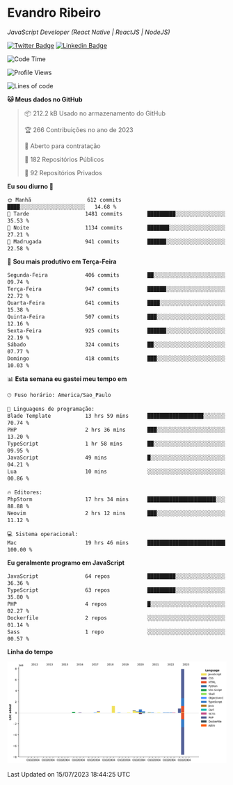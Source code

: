 # Evandro **Ribeiro**

*JavaScript Developer (React Native | ReactJS | NodeJS)*

[![Twitter Badge](https://img.shields.io/badge/-@ribeiroevandro-201B2D?style=flat-square&labelColor=201B2D&logo=twitter&logoColor=white&link=https://twitter.com/ribeiroevandro)](https://twitter.com/ribeiroevandro) 
[![Linkedin Badge](https://img.shields.io/badge/-Evandro%20Ribeiro-201B2D?style=flat-square&logo=Linkedin&logoColor=white&link=https://www.linkedin.com/in/ribeiroevandro)](https://www.linkedin.com/in/ribeiroevandro) 


<!--START_SECTION:waka-->
![Code Time](http://img.shields.io/badge/Code%20Time-3%2C281%20hrs%2046%20mins-blue)

![Profile Views](http://img.shields.io/badge/Visualizac%C3%B5es%20do%20perfil-2-blue)

![Lines of code](https://img.shields.io/badge/Desde%20o%20Hello%20World%20eu%20escrevi-11.9%20million%20linhas%20de%20c%C3%B3digo-blue)

**🐱 Meus dados no GitHub** 

> 📦 212.2 kB Usado no armazenamento do GitHub 
 > 
> 🏆 266 Contribuições no ano de 2023
 > 
> 💼 Aberto para contratação
 > 
> 📜 182 Repositórios Públicos 
 > 
> 🔑 92 Repositórios Privados 
 > 
**Eu sou diurno 🐤** 

```text
🌞 Manhã                  612 commits         ████░░░░░░░░░░░░░░░░░░░░░   14.68 % 
🌆 Tarde                  1481 commits        █████████░░░░░░░░░░░░░░░░   35.53 % 
🌃 Noite                  1134 commits        ███████░░░░░░░░░░░░░░░░░░   27.21 % 
🌙 Madrugada              941 commits         ██████░░░░░░░░░░░░░░░░░░░   22.58 % 
```
📅 **Sou mais produtivo em Terça-Feira** 

```text
Segunda-Feira            406 commits         ██░░░░░░░░░░░░░░░░░░░░░░░   09.74 % 
Terça-Feira              947 commits         ██████░░░░░░░░░░░░░░░░░░░   22.72 % 
Quarta-Feira             641 commits         ████░░░░░░░░░░░░░░░░░░░░░   15.38 % 
Quinta-Feira             507 commits         ███░░░░░░░░░░░░░░░░░░░░░░   12.16 % 
Sexta-Feira              925 commits         ██████░░░░░░░░░░░░░░░░░░░   22.19 % 
Sábado                   324 commits         ██░░░░░░░░░░░░░░░░░░░░░░░   07.77 % 
Domingo                  418 commits         ███░░░░░░░░░░░░░░░░░░░░░░   10.03 % 
```


📊 **Esta semana eu gastei meu tempo em** 

```text
🕑︎ Fuso horário: America/Sao_Paulo

💬 Linguagens de programação: 
Blade Template           13 hrs 59 mins      ██████████████████░░░░░░░   70.74 % 
PHP                      2 hrs 36 mins       ███░░░░░░░░░░░░░░░░░░░░░░   13.20 % 
TypeScript               1 hr 58 mins        ██░░░░░░░░░░░░░░░░░░░░░░░   09.95 % 
JavaScript               49 mins             █░░░░░░░░░░░░░░░░░░░░░░░░   04.21 % 
Lua                      10 mins             ░░░░░░░░░░░░░░░░░░░░░░░░░   00.86 % 

🔥 Editores: 
PhpStorm                 17 hrs 34 mins      ██████████████████████░░░   88.88 % 
Neovim                   2 hrs 12 mins       ███░░░░░░░░░░░░░░░░░░░░░░   11.12 % 

💻 Sistema operacional: 
Mac                      19 hrs 46 mins      █████████████████████████   100.00 % 
```

**Eu geralmente programo em JavaScript** 

```text
JavaScript               64 repos            █████████░░░░░░░░░░░░░░░░   36.36 % 
TypeScript               63 repos            █████████░░░░░░░░░░░░░░░░   35.80 % 
PHP                      4 repos             █░░░░░░░░░░░░░░░░░░░░░░░░   02.27 % 
Dockerfile               2 repos             ░░░░░░░░░░░░░░░░░░░░░░░░░   01.14 % 
Sass                     1 repo              ░░░░░░░░░░░░░░░░░░░░░░░░░   00.57 % 
```



**Linha do tempo**

![Lines of Code chart](https://raw.githubusercontent.com/ribeiroevandro/ribeiroevandro/main/assets/bar_graph.png)


 Last Updated on 15/07/2023 18:44:25 UTC
<!--END_SECTION:waka-->
